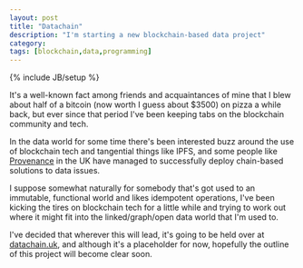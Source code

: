 ```yaml
---
layout: post
title: "Datachain"
description: "I'm starting a new blockchain-based data project"
category: 
tags: [blockchain,data,programming]
---
```

{% include JB/setup %}

It's a well-known fact among friends and acquaintances of mine that I blew about half of a bitcoin (now worth I guess about $3500) on pizza a while back, but ever since that period I've been keeping tabs on the blockchain community and tech.

In the data world for some time there's been interested buzz around the use of blockchain tech and tangential things like IPFS, and some people like [Provenance](https://www.provenance.org/) in the UK have managed to successfully deploy chain-based solutions to data issues.

I suppose somewhat naturally for somebody that's got used to an immutable, functional world and likes idempotent operations, I've been kicking the tires on blockchain tech for a little while and trying to work out where it might fit into the linked/graph/open data world that I'm used to.

I've decided that wherever this will lead, it's going to be held over at [datachain.uk](http://datachain.uk), and although it's a placeholder for now, hopefully the outline of this project will become clear soon.
